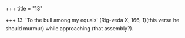 +++
title = "13"

+++
13. 'To the bull among my equals' (Rig-veda X, 166, 1)(this verse he should murmur) while approaching (that assembly?).
